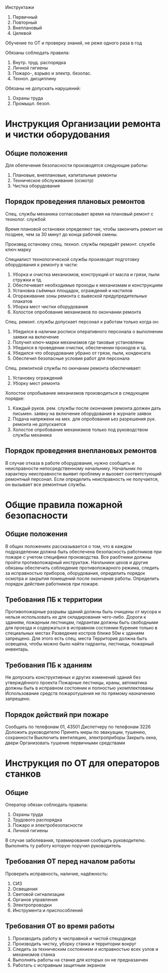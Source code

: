 Инструктажи
1. Первичный
2. Повторный
3. Внеплановый
4. Целевой

Обучение по ОТ и проверку знаний, не реже одного раза в год

Обязаны соблюдать правила:
1. Внутр. труд. распорядка
2. Личной гигиены
3. Пожаро-, взрыво и электр. безопас.
4. Технол. дисциплину

Обязаны не допускать нарушений:
1. Охраны труда
2. Промышл. безоп.

# Инструкция Организации ремонта и чистки оборудования 


## Общие положения
Для обепечения безопасности производятся следующие работы:
1. Плановые, внеплановые, капитальные ремонты
2. Техническое обслуживание (осмотр)
3. Чистка оборудования 

## Порядок проведения плановых ремонтов
Спец. службы механика согласовывет время на плановый ремонт с технолог. службой

 Время плановой остановки определяют так, чтобы закончить ремонт не позднее, чем за 30 минут до конца рабочей смены.

Произвед остановку спец. технол. службы передаёт ремонт. службе ключ марку
 
Специалист технологической службы производит подготовку оборудования к ремонту в части:
1. Уборка и очистка механизмов, конструкций от масла и грязи, пыли стружки и тд.
2. Обеспечивает необходимые проходы к механизмам и конструкциям 
3. Установка съёмных площадок, ограждений и настилов
4. Огораживание зоны ремонта с вывеской предупредительных плакатов
5. Уборка мест чистки оборудования
6. Холостое опробование механизмов по окончании ремонта

Спец. ремонт. службы допускает персонал  к работам только когда он:
1. Убедился в наличии росписи оперативного персонала о выполнении заявки на включение
2. Получил ключ-марки механизмов где таковые установлены
3. Убедился в проведении очистки, обеспечении проходов и тд.
4. Убедился что оборудование убрано от грязи, пыли, конденсата 
5. Обеспечил безопасные условия работ для персонала

Спец. ремонтной службы по окнчании ремонта обеспечивает:
1. Установку ограждений
2. Уборку мест ремонта

Холостое опробывание механизмов производиться в следующем порядке:
1. Каждый руков. рем. службы после окончания ремонта должен дать письмен. заявку на включение оборудования в журнале заявок
2. Подача напряжени на мех. для опробования ьез разрешения рук. ремонта не допускается
3. Холостое опробование механизмов только под руководством службы механика


## Порядок проведения внеплановых ремонтов

В случае отказа в работе оборудования, нужно сообщить и неисправности  непосредственному начальнику.
Начальник по характеру неисправности выявит проблему и вызовет соответстующий ремонтный персонал. Если определить неисправность не получается, он вызывает все ремонтные службы.

# Общие правила пожарной безопасности
## Общие положения 
В общих положениях рассказывается о том, что в каждом подразделении должна быть обеспечена безопасность работников при пожаре с учетом специфики производства. Все раобтники должны пройти противопожарный инструктаж.
Начльники цехов и другие обязаны обеспечить соблюдение противопожарного режима, следить за исправностью приборов, оборудования, определить порядок осмотра и закрытия помещений после окончания работы.
Определить порядок действия работников при пожаре. 

## Требования ПБ к территории
Противопожарные разрывы зданий должны быть очищены от мусора и  нельзя использовать их для складирования чего-либо.
Дороги к зданиям, пожарным лестницам, гидрантам должны быть свободными для проезда и содержаться в исправном состоянии
Курение только в специальных местах
Разведение костров ближе 50м к зданиям запрещено. Для этого есть спец. места
Территория должна быть освещена, чтобы можно было найти гидранты, лестницы, пожарный инвентарь.

## Требования ПБ к зданиям
Не допускать конструктивных и других изменений зданий без утверждённого проекта
Пожарные лестницы, краны, автоматика должны быть в исправном состоянии и полностью укомплектованы
Использование средств пожаротушения не по прямому назначению запрещено.

## Порядок действий при пожаре

Сообщить по телефонам 01, 43501
Диспетчеру по телефонам 3226
Доложить руководителю
Принять меры по эвакуации, тушению, сохранности
Выключить вентиляцию, электроприборы
Закрыть окна, двери
Организовать тушение первичными средствами

# Инструкция по ОТ для операторов станков
## Общие
Оператор обязан соблюдать правила:
1. Охраны труда
2. Трудового распорядка
3. Пожаро и электробезопасности
4. Личной гигиены

В случае заболевания, травмирования сообщить руководителю. Выполнять ту работу которую поручил руководитель

## Требования ОТ перед началом работы

Проверить исправность, наличие, надёжность:
1. СИЗ
2. Освещения
3. Световой сигнализации
4. Органов управления
5. Электропроводки
6. Инструмента и приспособлений

## Требования ОТ во время работы

1. Производить работу в чисправной и чистой спецодежде
2. Производить чистку, уборку станка и территории вокруг
3. Следить за техническим состоянием и исправностью всех узлов и механизмов станка
4. Выполнять работы на станке для которых он не предназанчен
5. Работать с исправным защитным экраном


